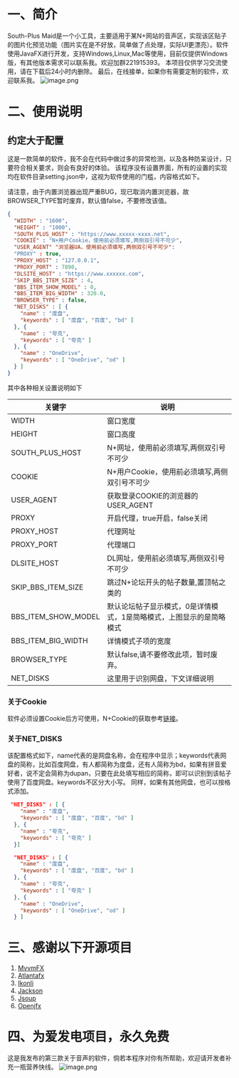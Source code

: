 # 一、简介
South-Plus Maid是一个小工具，主要适用于某N+网站的音声区，实现该区贴子的图片化预览功能（图片实在是不好放，简单做了点处理，实际UI更漂亮）。软件使用JavaFX进行开发，支持Windows,Linux,Mac等使用，目前仅提供Windows版，有其他版本需求可以联系我。欢迎加群221915393。
本项目仅供学习交流使用，请在下载后24小时内删除。
最后，在线接单，如果你有需要定制的软件，欢迎联系我。
![image.png](https://cdn.nlark.com/yuque/0/2024/png/22760263/1705184696589-5335320c-ac83-4d7c-9701-9b33a4e3dd82.png#averageHue=%235b576a&clientId=ube57d394-f0c8-4&from=paste&height=989&id=u50fcd0dc&originHeight=989&originWidth=1586&originalType=binary&ratio=1&rotation=0&showTitle=false&size=172481&status=done&style=none&taskId=ud7852a5d-d83e-47ca-9292-597a6350969&title=&width=1586)
# 二、使用说明
## 约定大于配置
这是一款简单的软件，我不会在代码中做过多的异常检测，以及各种防呆设计，只要符合相关要求，则会有良好的体验。
该程序没有设置界面，所有的设置的实现均在软件目录setting.json中，这视为软件使用的门槛，内容格式如下。

请注意，由于内置浏览器出现严重BUG，现已取消内置浏览器，故BROWSER_TYPE暂时废弃，默认值false，不要修改该值。

```json
{
  "WIDTH" : "1600",
  "HEIGHT" : "1000",
  "SOUTH_PLUS_HOST" : "https://www.xxxxx-xxxx.net",
  "COOKIE" : "N+用户Cookie，使用前必须填写,两侧双引号不可少",
  "USER_AGENT" "浏览器UA，使用前必须填写,两侧双引号不可少":
  "PROXY" : true,
  "PROXY_HOST" : "127.0.0.1",
  "PROXY_PORT" : 7890,
  "DLSITE_HOST" : "https://www.xxxxxx.com",
  "SKIP_BBS_ITEM_SIZE" : 4,
  "BBS_ITEM_SHOW_MODEL" : 0,
  "BBS_ITEM_BIG_WIDTH" : 320.0,
  "BROWSER_TYPE" : false,
  "NET_DISKS" : [ {
    "name" : "度盘",
    "keywords" : [ "度盘", "百度", "bd" ]
  }, {
    "name" : "夸克",
    "keywords" : [ "夸克" ]
  }, {
    "name" : "OneDrive",
    "keywords" : [ "OneDrive", "od" ]
  } ]
}

```
其中各种相关设置说明如下

| 关键字 | 说明 |  
| --- | --- | 
| WIDTH | 窗口宽度 |  
| HEIGHT | 窗口高度 |  
| SOUTH_PLUS_HOST | N+网址，使用前必须填写,两侧双引号不可少 |  
| COOKIE | N+用户Cookie，使用前必须填写,两侧双引号不可少 |  
| USER_AGENT | 获取登录COOKIE的浏览器的USER_AGENT| 
| PROXY | 开启代理，true开启，false关闭 |  
| PROXY_HOST | 代理网址 |  
| PROXY_PORT | 代理端口 |  
| DLSITE_HOST | DL网址，使用前必须填写,两侧双引号不可少 |  
| SKIP_BBS_ITEM_SIZE | 跳过N+论坛开头的帖子数量,置顶帖之类的 |  
| BBS_ITEM_SHOW_MODEL | 默认论坛帖子显示模式，0是详情模式，1是简略模式，上图显示的是简略模式 |  
| BBS_ITEM_BIG_WIDTH | 详情模式子项的宽度 |  
| BROWSER_TYPE | 默认false,请不要修改此项，暂时废弃。 |  
| NET_DISKS | 这里用于识别网盘，下文详细说明 |  

### 关于Cookie
软件必须设置Cookie后方可使用，N+Cookie的获取参考[链接](https://blog.csdn.net/u011781521/article/details/87791125)。
### 关于NET_DISKS
该配置格式如下，name代表的是网盘名称，会在程序中显示；keywords代表网盘的简称，比如百度网盘，有人都简称为度盘，还有人简称为bd，如果有拼音爱好者，说不定会简称为dupan，只要在此处填写相应的简称，即可以识别到该帖子使用了百度网盘。keywords不区分大小写。
同样，如果有其他网盘，也可以按格式添加。
```json
 "NET_DISKS" : [ {
    "name" : "度盘",
    "keywords" : [ "度盘", "百度", "bd" ]
  }, {
    "name" : "夸克",
    "keywords" : [ "夸克" ]
  }]

```
```json
  "NET_DISKS" : [ {
    "name" : "度盘",
    "keywords" : [ "度盘", "百度", "bd" ]
  }, {
    "name" : "夸克",
    "keywords" : [ "夸克" ]
  }, {
    "name" : "OneDrive",
    "keywords" : [ "OneDrive", "od" ]
  } ]

```

# 三、感谢以下开源项目

1. [MvvmFX](https://github.com/sialcasa/mvvmFX)
2. [Atlantafx](https://github.com/mkpaz/atlantafx)
3. [Ikonli](https://kordamp.org/ikonli/)
4. [Jackson](https://github.com/FasterXML/jackson)
5. [Jsoup](https://github.com/jhy/jsoup)
6. [Openjfx](https://openjfx.io/)
# 四、为爱发电项目，永久免费
这是我发布的第三款关于音声的软件，倘若本程序对你有所帮助，欢迎请开发者补充一瓶营养快线。
![image.png](https://cdn.nlark.com/yuque/0/2023/png/22760263/1681029296778-da485328-b0a6-4852-97c6-4b09816c3f29.png#averageHue=%23d2d2d2&clientId=u3647d7ac-bba3-4&from=paste&height=191&id=u17a2bc01&originHeight=191&originWidth=553&originalType=binary&ratio=1&rotation=0&showTitle=false&size=53464&status=done&style=none&taskId=ud99c7c33-ac37-4d91-b549-bfddd66f295&title=&width=553)



